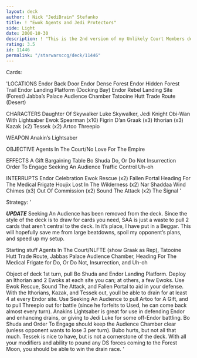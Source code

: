 ```yaml
---
layout: deck
author: ! Nick "JediBrain" Stefanko
title: ! "Ewok Agents and Jedi Protectors"
side: Light
date: 2000-10-30
description: ! "This is the 2nd version of my Unlikely Court Members deck, retitled and better equipped.The deck now works faster, better, and causes much more damage."
rating: 3.5
id: 11446
permalink: "/starwarsccg/deck/11446"
---
```

Cards: 

'LOCATIONS
Endor Back Door
Endor Dense Forest
Endor Hidden Forest Trail
Endor Landing Platform (Docking Bay)
Endor Rebel Landing Site (Forest)
Jabba’s Palace Audience Chamber
Tatooine Hutt Trade Route (Desert)

CHARACTERS
Daughter Of Skywalker
Luke Skywalker, Jedi Knight
Obi-Wan With Lightsaber
Ewok Spearman (x10)
Figrin D’an
Graak (x3)
Ithorian (x3)
Kazak (x2)
Tessek (x2)
Artoo
Threepio

WEAPON
Anakin’s Lightsaber

OBJECTIVE
Agents In The Court/No Love For The Empire

EFFECTS
A Gift
Bargaining Table
Bo Shuda
Do, Or Do Not
Insurrection
Order To Engage
Seeking An Audience
Traffic Control
Uh-oh

INTERRUPTS
Endor Celebration
Ewok Rescue (x2)
Fallen Portal
Heading For The Medical Frigate
Houjix
Lost In The Wilderness (x2)
Nar Shaddaa Wind Chimes (x3)
Out Of Commission (x2)
Sound The Attack (x2)
The Signal '

Strategy: '

***UPDATE***
Seeking An Audience has been removed from the deck.  Since the style of the deck is to draw for cards you need, SAA is just a waste to pull 2 cards that aren’t central to the deck.
In it’s place, I have put in a Beggar.  This will hopefully save me from large beatdowns, spoil my opponent’s plans, and speed up my setup.


Starting stuff
Agents In The Court/NLFTE (show Graak as Rep), Tatooine Hutt Trade Route, Jabbas Palace Audience Chamber, Heading For The Medical Frigate for Do, Or Do Not, Insurrection, and Uh-oh

Object of deck
1st turn, pull Bo Shuda and Endor Landing Platform.  Deploy an Ithorian and 2 Ewoks at each site you can; at others, a few Ewoks.  Use Ewok Rescue, Sound The Attack, and Fallen Portal to aid in your defense.  With the Ithorians, Kazak, and Tessek out, youll be able to drain for at least 4 at every Endor site.
Use Seeking An Audience to pull Artoo for A Gift, and to pull Threepio out for battle (since he forfeits to Used, he can come back almost every turn).  Anakins Lightsaber is great for use in defending Endor and enhancing drains, or giving to Jedi Luke for some off-Endor battling.
Bo Shuda and Order To Engage should keep the Audience Chamber clear (unless opponent wants to lose 3 per turn).  Bubo hurts, but not all that much.  Tessek is nice to have, but is not a cornerstone of the deck.
With all your modifiers and ability to pound any DS forces coming to the Forest Moon, you should be able to win the drain race.  '
